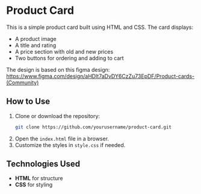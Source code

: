 # Product Card

This is a simple product card built using HTML and CSS. The card displays:

- A product image
- A title and rating
- A price section with old and new prices
- Two buttons for ordering and adding to cart

The design is based on this figma design: https://www.figma.com/design/aHDlt7aDvDY6CzZu73EpDF/Product-cards-(Community)

## How to Use

1. Clone or download the repository:
   ```sh
   git clone https://github.com/yourusername/product-card.git
   ```
2. Open the `index.html` file in a browser.
3. Customize the styles in `style.css` if needed.

## Technologies Used

- **HTML** for structure
- **CSS** for styling

